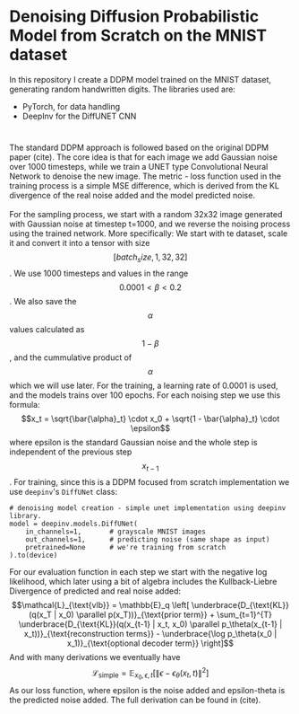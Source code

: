 # Denoising Diffusion Probabilistic Model from Scratch on the MNIST dataset

In this repository I create a DDPM model trained on the MNIST dataset, generating random handwritten digits. 
The libraries used are:

- PyTorch, for data handling
- DeepInv for the DiffUNET CNN
#  <will insert images here>

The standard DDPM approach is followed based on the original DDPM paper (cite). The core idea is that for each image we add Gaussian noise over 1000 timesteps, while we train a UNET type Convolutional Neural Network to denoise the new image. The metric - loss function used in the training process is a simple MSE difference, which is derived from the KL divergence of the real noise added and the model predicted noise. 
<br>  
For the sampling process, we start with a random 32x32 image generated with Gaussian noise at timestep t=1000, and we reverse the noising process using the trained network. More specifically:
 We start with te dataset, scale it and convert it into a tensor with size $$[batch_size, 1, 32, 32]$$. We use 1000 timesteps and values in the range $$0.0001 < β < 0.2$$. We also save the $$α$$ values calculated as $$1 - β$$, and the cummulative product of $$α$$ which we will use later. For the training, a learning rate of 0.0001 is used, and the models trains over 100 epochs. For each noising step we use this formula:
 $$x_t = \sqrt{\bar{\alpha}_t} \cdot x_0 + \sqrt{1 - \bar{\alpha}_t} \cdot \epsilon$$
where epsilon is the standard Gaussian noise and the whole step is independent of the previous step $$x_{t-1}$$.
For training, since this is a DDPM focused from scratch implementation we use ```deepinv```'s ```DiffUNet``` class:
```
# denoising model creation - simple unet implementation using deepinv library.
model = deepinv.models.DiffUNet(
    in_channels=1,       # grayscale MNIST images
    out_channels=1,      # predicting noise (same shape as input)
    pretrained=None      # we're training from scratch
).to(device)
```
For our evaluation function in each step we start with the negative log likelihood, which later using a bit of algebra includes the Kullback-Liebre Divergence of predicted and real noise added:
$$\mathcal{L}_{\text{vlb}} = \mathbb{E}_q \left[ \underbrace{D_{\text{KL}}(q(x_T | x_0) \parallel p(x_T))}_{\text{prior term}} + \sum_{t=1}^{T} \underbrace{D_{\text{KL}}(q(x_{t-1} | x_t, x_0) \parallel p_\theta(x_{t-1} | x_t))}_{\text{reconstruction terms}} - \underbrace{\log p_\theta(x_0 | x_1)}_{\text{optional decoder term}} \right]$$
And with many derivations we eventually have
$$\mathcal{L}_{\text{simple}} = \mathbb{E}_{x_0, \epsilon, t} \left[ \left\| \epsilon - \epsilon_\theta(x_t, t) \right\|^2 \right]$$
As our loss function, where epsilon is the noise added and epsilon-theta is the predicted noise added. The full derivation can be found in (cite).

